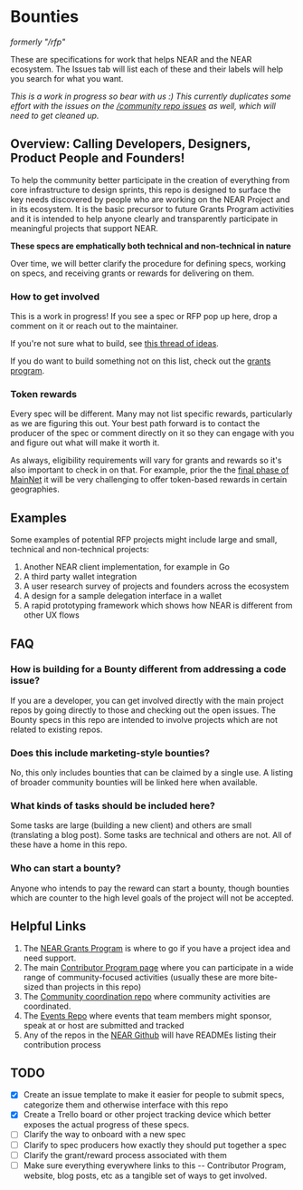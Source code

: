 # Bounties
*formerly "/rfp"*

These are specifications for work that helps NEAR and the NEAR ecosystem.  The Issues tab will list each of these and their labels will help you search for what you want. 

*This is a work in progress so bear with us :)*
*This currently duplicates some effort with the issues on the [/community repo issues](https://github.com/near/community/issues) as well, which will need to get cleaned up.*

## Overview: Calling Developers, Designers, Product People and Founders!

To help the community better participate in the creation of everything from core infrastructure to design sprints, this repo is designed to surface the key needs discovered by people who are working on the NEAR Project and in its ecosystem.  It is the basic precursor to future Grants Program activities and it is intended to help anyone clearly and transparently participate in meaningful projects that support NEAR.


**These specs are emphatically both technical and non-technical in nature**

Over time, we will better clarify the procedure for defining specs, working on specs, and receiving grants or rewards for delivering on them.


### How to get involved

This is a work in progress!  If you see a spec or RFP pop up here, drop a comment on it or reach out to the maintainer.

If you're not sure what to build, see [this thread of ideas](https://gov.near.org/t/tools-missing-in-the-ecosystem/75/16).

If you do want to build something not on this list, check out the [grants program](https://www.near.org/grants).


### Token rewards

Every spec will be different. Many may not list specific rewards, particularly as we are figuring this out.  Your best path forward is to contact the producer of the spec or comment directly on it so they can engage with you and figure out what will make it worth it.

As always, eligibility requirements will vary for grants and rewards so it's also important to check in on that.  For example, prior the the [final phase of MainNet](https://near.org/blog/near-mainnet-genesis/) it will be very challenging to offer token-based rewards in certain geographies.


## Examples

Some examples of potential RFP projects might include large and small, technical and non-technical projects:

1. Another NEAR client implementation, for example in Go
2. A third party wallet integration
3. A user research survey of projects and founders across the ecosystem
4. A design for a sample delegation interface in a wallet
4. A rapid prototyping framework which shows how NEAR is different from other UX flows


## FAQ
### How is building for a Bounty different from addressing a code issue?

If you are a developer, you can get involved directly with the main project repos by going directly to those and checking out the open issues.  The Bounty specs in this repo are intended to involve projects which are not related to existing repos.

### Does this include marketing-style bounties?

No, this only includes bounties that can be claimed by a single use. A listing of broader community bounties will be linked here when available.


### What kinds of tasks should be included here?

Some tasks are large (building a new client) and others are small (translating a blog post).
Some tasks are technical and others are not.
All of these have a home in this repo.


### Who can start a bounty?

Anyone who intends to pay the reward can start a bounty, though bounties which are counter to the high level goals of the project will not be accepted.


## Helpful Links

1. The [NEAR Grants Program](https://gov.near.org/t/tools-missing-in-the-ecosystem/75/16) is where to go if you have a project idea and need support.
2. The main [Contributor Program page](https://near.org/contributor) where you can participate in a wide range of community-focused activities (usually these are more bite-sized than projects in this repo)
2. The [Community coordination repo](https://github.com/near/community) where community activities are coordinated.
3. The [Events Repo](https://github.com/nearprotocol/near-events) where events that team members might sponsor, speak at or host are submitted and tracked
3. Any of the repos in the [NEAR Github](https://github.com/near) will have READMEs listing their contribution process


## TODO

* [x]  Create an issue template to make it easier for people to submit specs, categorize them and otherwise interface with this repo
* [x] Create a Trello board or other project tracking device which better exposes the actual progress of these specs.
* [ ] Clarify the way to onboard with a new spec 
* [ ] Clarify to spec producers how exactly they should put together a spec
* [ ] Clarify the grant/reward process associated with them
* [ ] Make sure everything everywhere links to this -- Contributor Program, website, blog posts, etc as a tangible set of ways to get involved.
